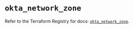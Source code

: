 # `okta_network_zone`

Refer to the Terraform Registry for docs: [`okta_network_zone`](https://registry.terraform.io/providers/okta/okta/4.13.0/docs/resources/network_zone).
